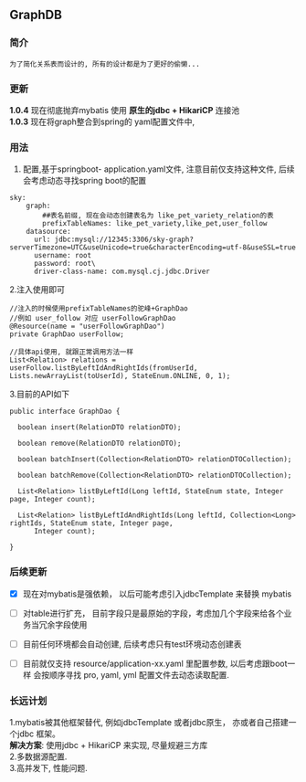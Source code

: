 ## GraphDB

### 简介
    为了简化关系表而设计的, 所有的设计都是为了更好的偷懒...

### 更新
**1.0.4** 现在彻底抛弃mybatis 使用 **原生的jdbc + HikariCP** 连接池    
**1.0.3** 现在将graph整合到spring的 yaml配置文件中,


### 用法
1. 配置,基于springboot- application.yaml文件, 注意目前仅支持这种文件, 后续会考虑动态寻找spring boot的配置
```
sky:  
    graph:    
        ##表名前缀, 现在会动态创建表名为 like_pet_variety_relation的表    
        prefixTableNames: like_pet_variety,like_pet,user_follow    
    datasource:    
      url: jdbc:mysql://12345:3306/sky-graph?serverTimezone=UTC&useUnicode=true&characterEncoding=utf-8&useSSL=true    
      username: root    
      password: root\    
      driver-class-name: com.mysql.cj.jdbc.Driver   
```

2.注入使用即可
```
//注入的时候使用prefixTableNames的驼峰+GraphDao
//例如 user_follow 对应 userFollowGraphDao
@Resource(name = "userFollowGraphDao")
private GraphDao userFollow;

//具体api使用, 就跟正常调用方法一样
List<Relation> relations = userFollow.listByLeftIdAndRightIds(fromUserId, 
Lists.newArrayList(toUserId), StateEnum.ONLINE, 0, 1);

```

3.目前的API如下

```
public interface GraphDao {

  boolean insert(RelationDTO relationDTO);

  boolean remove(RelationDTO relationDTO);

  boolean batchInsert(Collection<RelationDTO> relationDTOCollection);

  boolean batchRemove(Collection<RelationDTO> relationDTOCollection);

  List<Relation> listByLeftId(Long leftId, StateEnum state, Integer page, Integer count);

  List<Relation> listByLeftIdAndRightIds(Long leftId, Collection<Long> rightIds, StateEnum state, Integer page,
      Integer count);

}
```


### 后续更新
                  

* [x] 现在对mybatis是强依赖， 以后可能考虑引入jdbcTemplate 来替换 mybatis             
* [ ] 对table进行扩充， 目前字段只是最原始的字段，考虑加几个字段来给各个业务当冗余字段使用
* [ ] 目前任何环境都会自动创建, 后续考虑只有test环境动态创建表
* [ ] 目前就仅支持 resource/application-xx.yaml 里配置参数, 以后考虑跟boot一样 会按顺序寻找 pro, yaml, yml 配置文件去动态读取配置.
   

### 长远计划
1.mybatis被其他框架替代, 例如jdbcTemplate 或者jdbc原生， 亦或者自己搭建一个jdbc 框架。    
**解决方案**: 使用jdbc + HikariCP 来实现, 尽量规避三方库     
2.多数据源配置.      
3.高并发下, 性能问题.    



